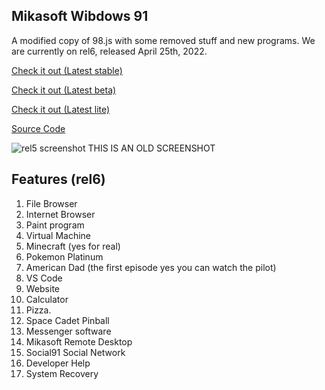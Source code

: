 ## Mikasoft Wibdows 91

A modified copy of 98.js with some removed stuff and new programs. We are currently on rel6, released April 25th, 2022.

[Check it out (Latest stable)](http://wibdows91.ddns.net)

[Check it out (Latest beta)](http://wibdows91-devel.ddns.net)

[Check it out (Latest lite)](http://wibdows91-lite.ddns.net)

[Source Code](/wibdows91/source)

![rel5 screenshot THIS IS AN OLD SCREENSHOT](https://holynetworkadapter.github.io/wibdows91/wib91.PNG "old rel5 screenshot")

## Features (rel6)

1. File Browser
2. Internet Browser
3. Paint program
4. Virtual Machine
5. Minecraft (yes for real)
6. Pokemon Platinum
7. American Dad (the first episode yes you can watch the pilot)
8. VS Code
9. Website
10. Calculator
11. Pizza.
12. Space Cadet Pinball
13. Messenger software
14. Mikasoft Remote Desktop
15. Social91 Social Network
16. Developer Help
17. System Recovery
